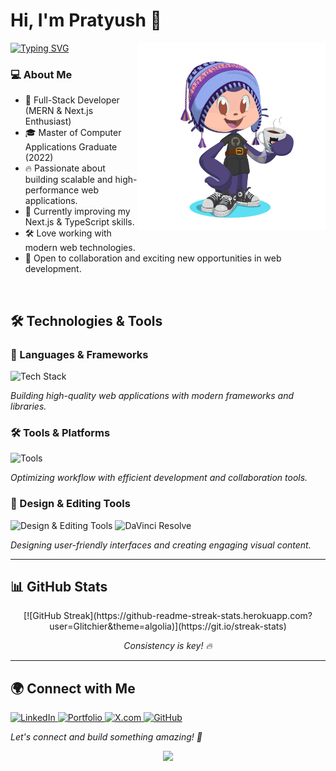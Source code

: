 # Hi, I'm Pratyush 👋
[![Typing SVG](https://readme-typing-svg.demolab.com/?lines=👋+Welcome+to+my+GitHub!;MERN+Stack+Developer;UI/UX+Designer)](https://git.io/typing-svg)
<img src="https://github.com/Glitchier/Glitchier/blob/main/octocat.png" align="right" width="300" height="300" />

### 💻 About Me

<p align="left">
  <ul>
    <li>🚀 Full-Stack Developer (MERN & Next.js Enthusiast)</li>
    <li>🎓 Master of Computer Applications Graduate (2022)</li>
    <li>🔥 Passionate about building scalable and high-performance web applications.</li>
    <li>🌱 Currently improving my Next.js & TypeScript skills.</li>
    <li>🛠️ Love working with modern web technologies.</li>
    <li>📜 Open to collaboration and exciting new opportunities in web development. </li>
  </ul>
</p>
<br>

## 🛠️ Technologies & Tools

### 🚀 Languages & Frameworks
<p align="left">
  <img src="https://skillicons.dev/icons?i=js,ts,react,nextjs,nodejs,express,mongodb,redux,mysql,postgres,cpp,java,python" alt="Tech Stack" />
</p>
<p><em>Building high-quality web applications with modern frameworks and libraries.</em></p>

### 🛠️ Tools & Platforms
<p align="left">
  <img src="https://skillicons.dev/icons?i=git,github,docker,postman,vscode" alt="Tools" />
</p>
<p><em>Optimizing workflow with efficient development and collaboration tools.</em></p>

### 🎨 Design & Editing Tools
<p align="left">
  <img src="https://skillicons.dev/icons?i=figma,ai,ps" alt="Design & Editing Tools" />
  <img src="https://upload.wikimedia.org/wikipedia/commons/9/90/DaVinci_Resolve_17_logo.svg" width="40" height="40" alt="DaVinci Resolve"/>
</p>
<p><em>Designing user-friendly interfaces and creating engaging visual content.</em></p>

---

## 📊 GitHub Stats
<p align="center">  
  [![GitHub Streak](https://github-readme-streak-stats.herokuapp.com?user=Glitchier&theme=algolia)](https://git.io/streak-stats)  
</p>
<p align="center"><em>Consistency is key! 🔥</em></p>

---

## 🌍 Connect with Me
<p align="left">
  <a href="https://www.linkedin.com/in/pratyush-kumar-2059071b6">
    <img src="https://upload.wikimedia.org/wikipedia/commons/c/ca/LinkedIn_logo_initials.png" width="40" height="40" alt="LinkedIn"/>
  </a>
  <a href="#">
    <img src="https://upload.wikimedia.org/wikipedia/commons/c/c4/Globe_icon.svg" width="40" height="40" alt="Portfolio"/>
  </a>
  <a href="https://twitter.com/pratyush_K9">
    <img src="https://upload.wikimedia.org/wikipedia/commons/5/53/X_logo_2023_original.svg" width="40" height="40" alt="X.com"/>
  </a>
  <a href="https://github.com/Glitchier">
    <img src="https://upload.wikimedia.org/wikipedia/commons/9/91/Octicons-mark-github.svg" width="40" height="40" alt="GitHub"/>
  </a>
</p>
<p><em>Let's connect and build something amazing! 🚀</em></p>

<p align="center">
  <img src="https://raw.githubusercontent.com/abhisheknaiidu/abhisheknaiidu/master/code.gif" width="400"/>
</p>
